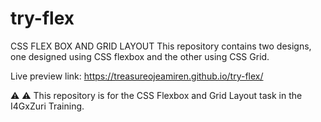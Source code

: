 # try-flex
CSS FLEX BOX AND GRID LAYOUT This repository contains two designs, one designed using CSS flexbox and the other using CSS Grid.

Live preview link: https://treasureojeamiren.github.io/try-flex/

⚠️ ⚠️ This repository is for the CSS Flexbox and Grid Layout task in the I4GxZuri Training.
